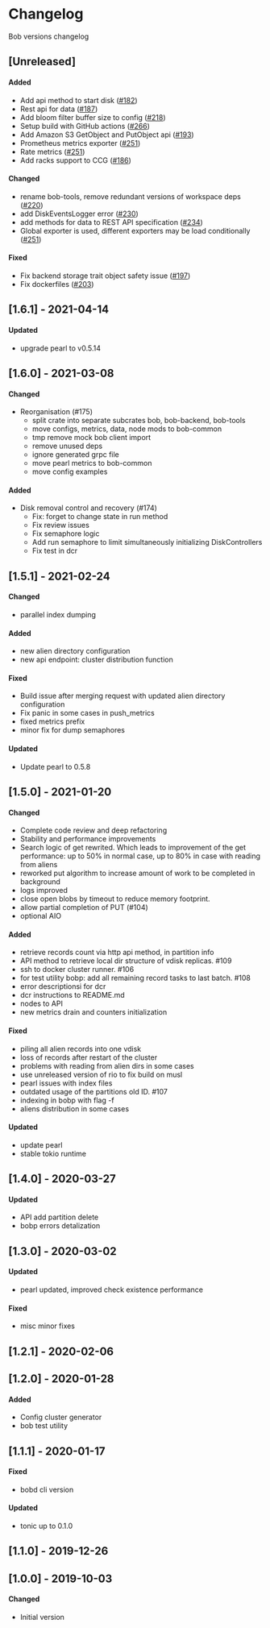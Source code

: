 # Changelog
Bob versions changelog


## [Unreleased]
#### Added
- Add api method to start disk ([#182](https://github.com/qoollo/bob/pull/182))
- Rest api for data ([#187](https://github.com/qoollo/bob/pull/187))
- Add bloom filter buffer size to config ([#218](https://github.com/qoollo/bob/pull/218))
- Setup build with GitHub actions ([#266](https://github.com/qoollo/bob/pull/273))
- Add Amazon S3 GetObject and PutObject api ([#193](https://github.com/qoollo/bob/pull/193))
- Prometheus metrics exporter ([#251](https://github.com/qoollo/bob/pull/251))
- Rate metrics ([#251](https://github.com/qoollo/bob/pull/251))
- Add racks support to CCG ([#186](https://github.com/qoollo/bob/pull/186))

#### Changed
- rename bob-tools, remove redundant versions of workspace deps ([#220](https://github.com/qoollo/bob/pull/220))
- add DiskEventsLogger error ([#230](https://github.com/qoollo/bob/pull/230))
- add methods for data to REST API specification ([#234](https://github.com/qoollo/bob/pull/234))
- Global exporter is used, different exporters may be load conditionally ([#251](https://github.com/qoollo/bob/pull/251))

#### Fixed
- Fix backend storage trait object safety issue ([#197](https://github.com/qoollo/bob/pull/197))
- Fix dockerfiles ([#203](https://github.com/qoollo/bob/pull/203))


## [1.6.1] - 2021-04-14
#### Updated
- upgrade pearl to v0.5.14


## [1.6.0] - 2021-03-08
#### Changed
- Reorganisation (#175)
  - split crate into separate subcrates bob, bob-backend, bob-tools
  - move configs, metrics, data, node mods to bob-common
  - tmp remove mock bob client import
  - remove unused deps
  - ignore generated grpc file
  - move pearl metrics to bob-common
  - move config examples

#### Added
- Disk removal control and recovery (#174)
  - Fix: forget to change state in run method
  - Fix review issues
  - Fix semaphore logic
  - Add run semaphore to limit simultaneously initializing DiskControllers
  - Fix test in dcr


## [1.5.1] - 2021-02-24
#### Changed
- parallel index dumping

#### Added
- new alien directory configuration
- new api endpoint: cluster distribution function

#### Fixed
- Build issue after merging request with updated alien directory configuration
- Fix panic in some cases in push_metrics
- fixed metrics prefix
- minor fix for dump semaphores

#### Updated
- Update pearl to 0.5.8


## [1.5.0] - 2021-01-20
#### Changed
- Complete code review and deep refactoring
- Stability and performance improvements
- Search logic of get rewrited. Which leads to improvement of the get performance: up to 50% in normal case, up to 80% in case with reading from aliens
- reworked put algorithm to increase amount of work to be completed in background
- logs improved
- close open blobs by timeout to reduce memory footprint.
- allow partial completion of PUT (#104)
- optional AIO

#### Added
- retrieve records count via http api method, in partition info
- API method to retrieve local dir structure of vdisk replicas. #109
- ssh to docker cluster runner. #106
- for test utility bobp: add all remaining record tasks to last batch. #108
- error descriptionsi for dcr
- dcr instructions to README.md
- nodes to API
- new metrics drain and counters initialization

#### Fixed
- piling all alien records into one vdisk
- loss of records after restart of the cluster
- problems with reading from alien dirs in some cases
- use unreleased version of rio to fix build on musl
- pearl issues with index files
- outdated usage of the partitions old ID. #107
- indexing in bobp with flag -f
- aliens distribution in some cases

#### Updated
- update pearl
- stable tokio runtime


## [1.4.0] - 2020-03-27
#### Updated
- API add partition delete
- bobp errors detalization


## [1.3.0] - 2020-03-02
#### Updated
- pearl updated, improved check existence performance

#### Fixed
- misc minor fixes


## [1.2.1] - 2020-02-06


## [1.2.0] - 2020-01-28
#### Added
- Config cluster generator
- bob test utility


## [1.1.1] - 2020-01-17
#### Fixed
- bobd cli version

#### Updated
- tonic up to 0.1.0


## [1.1.0] - 2019-12-26


## [1.0.0] - 2019-10-03
#### Changed
- Initial version
